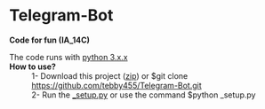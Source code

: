 # Telegram-Bot

<p style='font-weight: bold;'>Code for fun (IA_14C)</p>
<dl>
  <dt>The code runs with <a href='https://www.python.org/downloads/'>python 3.x.x</a></dt>
  <dt style='font-weight: bold;'>How to use?</dt>
    <dd>1- Download this project (<a href='https://codeload.github.com/tebby455/Telegram-Bot/zip/refs/heads/main'>zip</a>) or $git clone <a href='https://github.com/tebby455/Telegram-Bot.git'>https://github.com/tebby455/Telegram-Bot.git</a></dd>
    <dd>2- Run the <a href='https://raw.githubusercontent.com/tebby455/Telegram-Bot/main/_setup.py'>_setup.py</a> or use the command $python _setup.py</dd>
